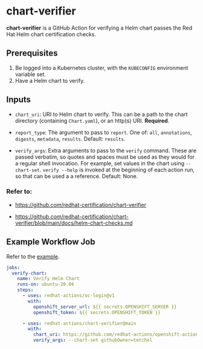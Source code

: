 # chart-verifier

**chart-verifier** is a GitHub Action for verifying a Helm chart passes the Red Hat Helm chart certification checks.

## Prerequisites

1. Be logged into a Kubernetes cluster, with the `KUBECONFIG` environment variable set.
2. Have a Helm chart to verify.

## Inputs
- `chart_uri`: URI to Helm chart to verify. This can be a path to the chart directory (containing `Chart.yaml`), or an http(s) URI. **Required**.

- `report_type`: The argument to pass to `report`. One of: `all`, `annotations`, `digests`, `metadata`, `results`. Default: `results`.

- `verify_args`: Extra arguments to pass to the `verify` command. These are passed verbatim, so quotes and spaces must be used as they would for a regular shell invocation. For example, set values in the chart using `--chart-set`. `verify --help` is invoked at the beginning of each action run, so that can be used a a reference. Default: None.

### Refer to:
- https://github.com/redhat-certification/chart-verifier

- https://github.com/redhat-certification/chart-verifier/blob/main/docs/helm-chart-checks.md

## Example Workflow Job

Refer to the [example](./.github/workflows/verify.yaml).

```yaml
jobs:
  verify-chart:
    name: Verify Helm Chart
    runs-on: ubuntu-20.04
    steps:
      - uses: redhat-actions/oc-login@v1
        with:
          openshift_server_url: ${{ secrets.OPENSHIFT_SERVER }}
          openshift_token: ${{ secrets.OPENSHIFT_TOKEN }}

      - uses: redhat-actions/chart-verifier@main
        with:
          chart_uri: https://github.com/redhat-actions/openshift-actions-runner-chart/blob/release-chart/packages/actions-runner-1.1.tgz?raw=true
          verify_args: --chart-set githubOwner=tetchel
```
